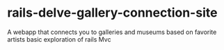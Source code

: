 # rails-delve-gallery-connection-site
A webapp that connects you to galleries and museums based on favorite artists 
basic exploration of rails Mvc
